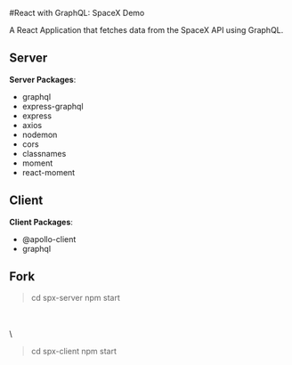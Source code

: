 #React with GraphQL: SpaceX Demo

A React Application that fetches data from the SpaceX API using GraphQL. 

## Server

**Server Packages**:

* graphql
* express-graphql
* express
* axios
* nodemon
* cors
* classnames
* moment
* react-moment

## Client

**Client Packages**:

* @apollo-client
* graphql

## Fork

> cd spx-server npm start

<br><br>\

> cd spx-client 
> npm start
